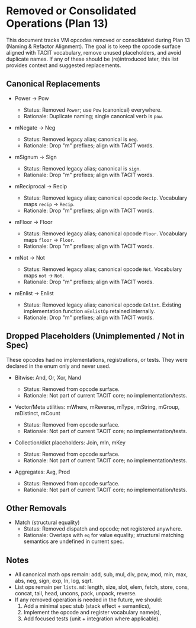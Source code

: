 # Removed or Consolidated Operations (Plan 13)

This document tracks VM opcodes removed or consolidated during Plan 13 (Naming & Refactor Alignment). The goal is to keep the opcode surface aligned with TACIT vocabulary, remove unused placeholders, and avoid duplicate names. If any of these should be (re)introduced later, this list provides context and suggested replacements.

## Canonical Replacements

- Power → Pow
  - Status: Removed `Power`; use `Pow` (canonical) everywhere.
  - Rationale: Duplicate naming; single canonical verb is `pow`.

- mNegate → Neg
  - Status: Removed legacy alias; canonical is `neg`.
  - Rationale: Drop "m" prefixes; align with TACIT words.

- mSignum → Sign
  - Status: Removed legacy alias; canonical is `sign`.
  - Rationale: Drop "m" prefixes; align with TACIT words.

- mReciprocal → Recip
  - Status: Removed legacy alias; canonical opcode `Recip`. Vocabulary maps `recip` → `Recip`.
  - Rationale: Drop "m" prefixes; align with TACIT words.

- mFloor → Floor
  - Status: Removed legacy alias; canonical opcode `Floor`. Vocabulary maps `floor` → `Floor`.
  - Rationale: Drop "m" prefixes; align with TACIT words.

- mNot → Not
  - Status: Removed legacy alias; canonical opcode `Not`. Vocabulary maps `not` → `Not`.
  - Rationale: Drop "m" prefixes; align with TACIT words.

- mEnlist → Enlist
  - Status: Removed legacy alias; canonical opcode `Enlist`. Existing implementation function `mEnlistOp` retained internally.
  - Rationale: Drop "m" prefixes; align with TACIT words.

## Dropped Placeholders (Unimplemented / Not in Spec)

These opcodes had no implementations, registrations, or tests. They were declared in the enum only and never used.

- Bitwise: And, Or, Xor, Nand
  - Status: Removed from opcode surface.
  - Rationale: Not part of current TACIT core; no implementation/tests.

- Vector/Meta utilities: mWhere, mReverse, mType, mString, mGroup, mDistinct, mCount
  - Status: Removed from opcode surface.
  - Rationale: Not part of current TACIT core; no implementation/tests.

- Collection/dict placeholders: Join, mIn, mKey
  - Status: Removed from opcode surface.
  - Rationale: Not part of current TACIT core; no implementation/tests.

- Aggregates: Avg, Prod
  - Status: Removed from opcode surface.
  - Rationale: Not part of current TACIT core; no implementation/tests.

## Other Removals

- Match (structural equality)
  - Status: Removed dispatch and opcode; not registered anywhere.
  - Rationale: Overlaps with `eq` for value equality; structural matching semantics are undefined in current spec.

## Notes

- All canonical math ops remain: add, sub, mul, div, pow, mod, min, max, abs, neg, sign, exp, ln, log, sqrt.
- List ops remain per `lists.md`: length, size, slot, elem, fetch, store, cons, concat, tail, head, uncons, pack, unpack, reverse.
- If any removed operation is needed in the future, we should:
  1) Add a minimal spec stub (stack effect + semantics),
  2) Implement the opcode and register vocabulary name(s),
  3) Add focused tests (unit + integration where applicable).

